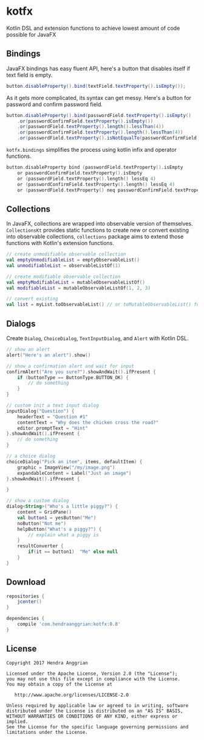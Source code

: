 kotfx
=====
Kotlin DSL and extension functions to achieve lowest amount of code possible for JavaFX

Bindings
--------
JavaFX bindings has easy fluent API, here's a button that disables itself if text field is empty.
```java
button.disableProperty().bind(textField.textProperty().isEmpty());
```

As it gets more complicated, its syntax can get messy. Here's a button for password and confirm password field.
```java
button.disableProperty().bind(passwordField.textProperty().isEmpty()
    .or(passwordConfirmField.textProperty().isEmpty())
    .or(passwordField.textProperty().length().lessThan(4))
    .or(passwordConfirmField.textProperty().length().lessThan(4))
    .or(passwordField.textProperty().isNotEqualTo(passwordConfirmField.textProperty())));
```

`kotfx.bindings` simplifies the process using kotlin infix and operator functions.
```kotlin
button.disableProperty bind (passwordField.textProperty().isEmpty
    or passwordConfirmField.textProperty().isEmpty
    or (passwordField.textProperty().length() lessEq 4)
    or (passwordConfirmField.textProperty().length() lessEq 4)
    or (passwordField.textProperty() neq passwordConfirmField.textProperty()))
```

Collections
-----------
In JavaFX, collections are wrapped into observable version of themselves.
`CollectionsKt` provides static functions to create new or convert existing into observable collections,
`collections` package aims to extend those functions with Kotlin's extension functions.

```kotlin
// create unmodifiable observable collection
val emptyUnmodifiableList = emptyObservableList()
val unmodifiableList = observableListOf(1)

// create modifiable observable collection
val emptyModifiableList = mutableObservableListOf()
val modifiableList = mutableObservableListOf(1, 2, 3)

// convert existing
val list = myList.toObservableList() // or toMutableObservableList() for modifiable version
```

Dialogs
-------
Create `Dialog`, `ChoiceDialog`, `TextInputDialog`, and `Alert` with Kotlin DSL.

```kotlin
// show an alert
alert("Here's an alert").show()

// show a confirmation alert and wait for input
confirmAlert("Are you sure?").showAndWait().ifPresent {
    if (buttonType == ButtonType.BUTTON_OK) {
        // do something
    }
}

// custom init a text input dialog
inputDialog("Question") {
    headerText = "Question #1"
    contentText = "Why does the chicken cross the road?"
    editor.promptText = "Hint"
}.showAndWait().ifPresent {
    // do something
}

// a choice dialog
choiceDialog("Pick an item", items, defaultItem) {
    graphic = ImageView("/my/image.png")
    expandableContent = Label("Just an image")
}.showAndWait().ifPresent {

}

// show a custom dialog
dialog<String>("Who's a little piggy?") {
    content = GridPane()
    val button1 = yesButton("Me")
    noButton("Not me")
    helpButton("What's a piggy?") {
        // explain what a piggy is
    }
    resultConverter {
        if(it == button1)  "Me" else null  
    }
}
```

Download
--------
```gradle
repositories {
    jcenter()
}

dependencies {
    compile 'com.hendraanggrian:kotfx:0.8'
}
```

License
-------
    Copyright 2017 Hendra Anggrian

    Licensed under the Apache License, Version 2.0 (the "License");
    you may not use this file except in compliance with the License.
    You may obtain a copy of the License at

       http://www.apache.org/licenses/LICENSE-2.0

    Unless required by applicable law or agreed to in writing, software
    distributed under the License is distributed on an "AS IS" BASIS,
    WITHOUT WARRANTIES OR CONDITIONS OF ANY KIND, either express or implied.
    See the License for the specific language governing permissions and
    limitations under the License.